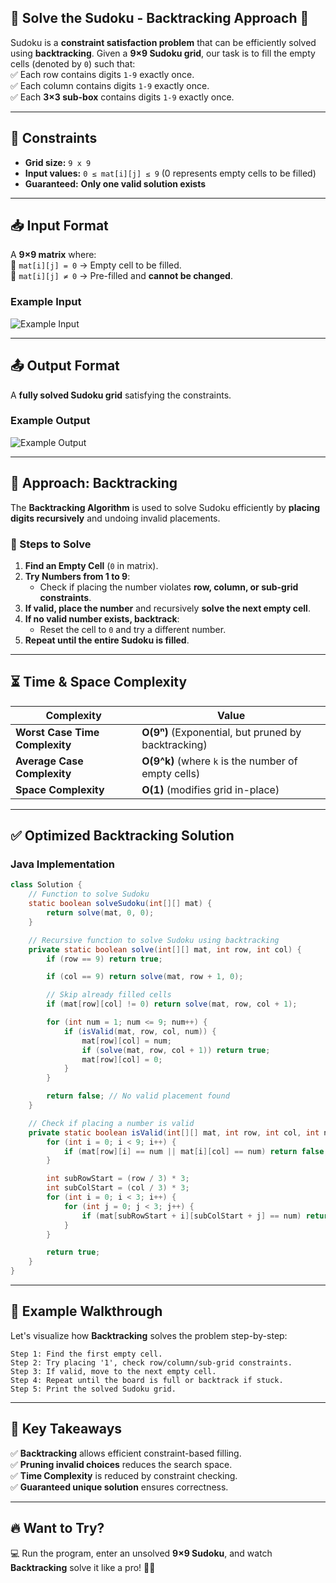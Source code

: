 ## 🧩 Solve the Sudoku - Backtracking Approach 🎯

Sudoku is a **constraint satisfaction problem** that can be efficiently solved using **backtracking**. Given a **9×9 Sudoku grid**, our task is to fill the empty cells (denoted by `0`) such that:  
✅ Each row contains digits `1-9` exactly once.  
✅ Each column contains digits `1-9` exactly once.  
✅ Each **3×3 sub-box** contains digits `1-9` exactly once.

---

## 📌 **Constraints**

- **Grid size:** `9 x 9`
- **Input values:** `0 ≤ mat[i][j] ≤ 9` (0 represents empty cells to be filled)
- **Guaranteed:** **Only one valid solution exists**

---

## 📥 **Input Format**

A **9×9 matrix** where:  
🔹 `mat[i][j] = 0` → Empty cell to be filled.  
🔹 `mat[i][j] ≠ 0` → Pre-filled and **cannot be changed**.

### **Example Input**

![Example Input](https://media.geeksforgeeks.org/img-practice/prod/addEditProblem/701375/Web/Other/blobid0_1738306620.png)

---

## 📤 **Output Format**

A **fully solved Sudoku grid** satisfying the constraints.

### **Example Output**

![Example Output](https://media.geeksforgeeks.org/img-practice/prod/addEditProblem/701375/Web/Other/blobid0_1738306722.png)

---

## 🚀 **Approach: Backtracking**

The **Backtracking Algorithm** is used to solve Sudoku efficiently by **placing digits recursively** and undoing invalid placements.

### **🔹 Steps to Solve**

1. **Find an Empty Cell** (`0` in matrix).
2. **Try Numbers from 1 to 9**:
   - Check if placing the number violates **row, column, or sub-grid constraints**.
3. **If valid, place the number** and recursively **solve the next empty cell**.
4. **If no valid number exists, backtrack**:
   - Reset the cell to `0` and try a different number.
5. **Repeat until the entire Sudoku is filled**.

---

## ⏳ **Time & Space Complexity**

| Complexity                     | Value                                               |
| ------------------------------ | --------------------------------------------------- |
| **Worst Case Time Complexity** | **O(9ⁿ)** (Exponential, but pruned by backtracking) |
| **Average Case Complexity**    | **O(9^k)** (where `k` is the number of empty cells) |
| **Space Complexity**           | **O(1)** (modifies grid in-place)                   |

---

## ✅ **Optimized Backtracking Solution**

### **Java Implementation**

```java
class Solution {
    // Function to solve Sudoku
    static boolean solveSudoku(int[][] mat) {
        return solve(mat, 0, 0);
    }

    // Recursive function to solve Sudoku using backtracking
    private static boolean solve(int[][] mat, int row, int col) {
        if (row == 9) return true;

        if (col == 9) return solve(mat, row + 1, 0);

        // Skip already filled cells
        if (mat[row][col] != 0) return solve(mat, row, col + 1);

        for (int num = 1; num <= 9; num++) {
            if (isValid(mat, row, col, num)) {
                mat[row][col] = num;
                if (solve(mat, row, col + 1)) return true;
                mat[row][col] = 0;
            }
        }

        return false; // No valid placement found
    }

    // Check if placing a number is valid
    private static boolean isValid(int[][] mat, int row, int col, int num) {
        for (int i = 0; i < 9; i++) {
            if (mat[row][i] == num || mat[i][col] == num) return false;
        }

        int subRowStart = (row / 3) * 3;
        int subColStart = (col / 3) * 3;
        for (int i = 0; i < 3; i++) {
            for (int j = 0; j < 3; j++) {
                if (mat[subRowStart + i][subColStart + j] == num) return false;
            }
        }

        return true;
    }
}
```

---

## 🎯 **Example Walkthrough**

Let's visualize how **Backtracking** solves the problem step-by-step:

```
Step 1: Find the first empty cell.
Step 2: Try placing '1', check row/column/sub-grid constraints.
Step 3: If valid, move to the next empty cell.
Step 4: Repeat until the board is full or backtrack if stuck.
Step 5: Print the solved Sudoku grid.
```

---

## 🎉 **Key Takeaways**

✅ **Backtracking** allows efficient constraint-based filling.  
✅ **Pruning invalid choices** reduces the search space.  
✅ **Time Complexity** is reduced by constraint checking.  
✅ **Guaranteed unique solution** ensures correctness.

---

## 🔥 **Want to Try?**

💻 Run the program, enter an unsolved **9×9 Sudoku**, and watch **Backtracking** solve it like a pro! 🚀🎯
